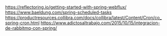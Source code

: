 https://reflectoring.io/getting-started-with-spring-webflux/
https://www.baeldung.com/spring-scheduled-tasks
https://productresources.collibra.com/docs/collibra/latest/Content/Cron/co_spring-cron.html
https://www.adictosaltrabajo.com/2015/10/15/integracion-de-rabbitmq-con-spring/